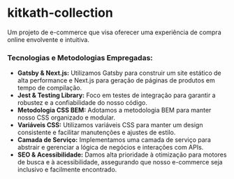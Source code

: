 # kitkath-collection

Um projeto de e-commerce que visa oferecer uma experiência de compra online envolvente e intuitiva.

<h3>Tecnologias e Metodologias Empregadas:</h3>
<ul>
    <li><strong>Gatsby & Next.js:</strong> Utilizamos Gatsby para construir um site estático de alta performance e Next.js para geração de páginas de produtos em tempo de compilação.</li>
    <li><strong>Jest & Testing Library:</strong> Foco em testes de integração para garantir a robustez e a confiabilidade do nosso código.</li>
    <li><strong>Metodologia CSS BEM:</strong> Adotamos a metodologia BEM para manter nosso CSS organizado e modular.</li>
    <li><strong>Variáveis CSS:</strong> Utilizamos variáveis CSS para manter um design consistente e facilitar manutenções e ajustes de estilo.</li>
    <li><strong>Camada de Serviço:</strong> Implementamos uma camada de serviço para abstrair e gerenciar a lógica de negócios e interações com APIs.</li>
    <li><strong>SEO & Acessibilidade:</strong> Damos alta prioridade à otimização para motores de busca e à acessibilidade, assegurando que nosso e-commerce seja inclusivo e facilmente encontrado.</li>
</ul>
